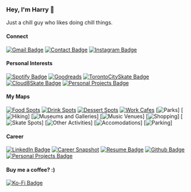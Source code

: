### Hey, I'm Harry 👋

Just a chill guy who likes doing chill things.

#### Connect

[![Gmail Badge](https://img.shields.io/badge/Gmail-D14836?style=for-the-badge&logo=gmail&logoColor=white)](mailto:harryliu1995@gmail.com) [![Contact Badge](https://img.shields.io/badge/Send_A_Message-20B2AA?style=for-the-badge)](https://harryliu.design/contact)
[![Instagram Badge](https://img.shields.io/badge/Instagram-%23E4405F.svg?style=for-the-badge&logo=Instagram&logoColor=white)](https://www.instagram.com/prettydamntired/)

#### Personal Interests

[![Spotify Badge](https://img.shields.io/badge/Spotify-1ED760?style=for-the-badge&logo=spotify&logoColor=white)](https://open.spotify.com/user/22z5agodra7fwhm2erdqn5bjq) [![Goodreads](https://img.shields.io/badge/Goodreads-F3F1EA?style=for-the-badge&logo=goodreads&logoColor=372213)](https://www.goodreads.com/user/show/74043883-harry)
[![TorontoCitySkate Badge](https://img.shields.io/badge/Toronto_City_Skate-20B2AA?style=for-the-badge)](https://www.instagram.com/torontocityskate/) [![Cloud8Skate Badge](https://img.shields.io/badge/Cloud8Skate-20B2AA?style=for-the-badge)](https://cloud8skate.com/)
[![Personal Projects Badge](https://img.shields.io/badge/Secondhand_Store-20B2AA?style=for-the-badge)](https://www.instagram.com/harrysellsshit/)

#### My Maps

[![Food Spots](https://img.shields.io/badge/Food_Spots-20B2AA?style=for-the-badge)](https://maps.app.goo.gl/Vm1PmWbGbbV6ftD86) [![Drink Spots](https://img.shields.io/badge/Drink_Spots-20B2AA?style=for-the-badge)](https://maps.app.goo.gl/qWopvXmCnxn3WXxR8) [![Dessert Spots](https://img.shields.io/badge/Dessert_Spots-20B2AA?style=for-the-badge)](https://maps.app.goo.gl/1UqRzLEPdfzoYgJE6) [![Work Cafes](https://img.shields.io/badge/Work_Cafes-20B2AA?style=for-the-badge)](https://maps.app.goo.gl/eXVHPQRZgcNGekeV8)
[![Parks](https://maps.app.goo.gl/eUoBxWQ4AEgkKqo87)] [![Hiking](https://maps.app.goo.gl/tsXqEsDxfpRQqdH39)]
[![Museums and Galleries](https://maps.app.goo.gl/CKpbtVuNWe77PPNj7)] [![Music Venues](https://maps.app.goo.gl/Mbzr4JsFmDF3NTj16)] [![Shopping](https://maps.app.goo.gl/wy4hepNkFaocei2H7)] [![Skate Spots](https://maps.app.goo.gl/xNK9fZqokRFTdxPD8)] [![Other Activities](https://maps.app.goo.gl/oadYKuGkHwH1DoQX7)]
[![Accomodations](https://maps.app.goo.gl/6ZkoBuAXcJTd2zdD7)] [![Parking](https://maps.app.goo.gl/BiZ8yHGQvWCZi1MU9)]

#### Career

[![LinkedIn Badge](https://img.shields.io/badge/linkedin-%230077B5.svg?style=for-the-badge&logo=linkedin&logoColor=white)](https://www.linkedin.com/in/iamharryliu/) [![Career Snapshot](https://img.shields.io/badge/Career_Snapshot-20B2AA?style=for-the-badge)](https://harryliu.design/career) [![Resume Badge](https://img.shields.io/badge/Resume-20B2AA?style=for-the-badge)](https://harryliu.design/assets/HarryLiu-Resume.pdf)
[![Github Badge](https://img.shields.io/badge/GitHub-100000?style=for-the-badge&logo=github&logoColor=white)](https://github.com/iamharryliu) [![Personal Projects Badge](https://img.shields.io/badge/Personal_Projects-20B2AA?style=for-the-badge)](https://harryliu.design/projects)

#### Buy me a coffee? :)

[![Ko-Fi Badge](https://img.shields.io/badge/Ko--fi-F16061?style=for-the-badge&logo=ko-fi&logoColor=white)](https://ko-fi.com/prettydamntired)
